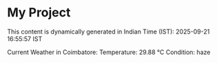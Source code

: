 # My Project

This content is dynamically generated in Indian Time (IST): 2025-09-21 16:55:57 IST


Current Weather in Coimbatore:
Temperature: 29.88 °C
Condition: haze
